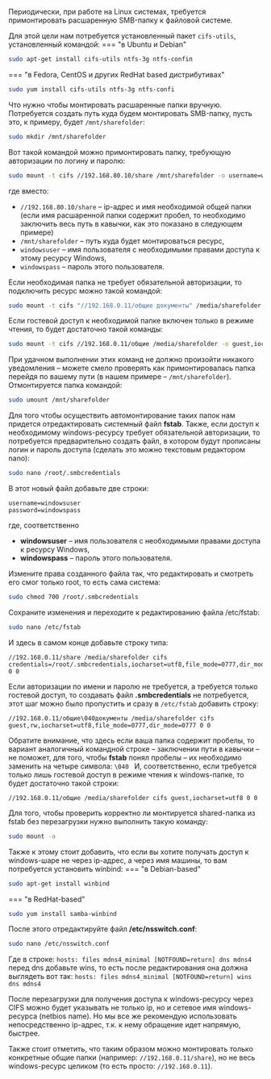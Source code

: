 Периодически, при работе на Linux системах, требуется примонтировать расшаренную SMB-папку к файловой системе.

Для этой цели нам потребуется установленный пакет `cifs-utils`, установленный командой:
=== "в Ubuntu и Debian"
```bash
sudo apt-get install cifs-utils ntfs-3g ntfs-confiп
```
=== "в Fedora, CentOS и других RedHat based дистрибутивах"
```bash
sudo yum install cifs-utils ntfs-3g ntfs-confi
```
Что нужно чтобы монтировать расшаренные папки вручную. Потребуется создать путь куда будем монтировать SMB-папку, пусть это, к примеру, будет `/mnt/sharefolder`:
```bash
sudo mkdir /mnt/sharefolder
```
Вот такой командой можно примонтировать папку, требующую авторизации по логину и паролю:
```bash
sudo mount -t cifs //192.168.80.10/share /mnt/sharefolder -o username=windowsuser,password=windowspass,iocharset=utf8,file_mode=0777,dir_mode=0777
```
где вместо:

-   `//192.168.80.10/share` – ip-адрес и имя необходимой общей папки (если имя расшаренной папки содержит пробел, то необходимо заключить весь путь в кавычки, как это показано в следующем примере)
-   `/mnt/sharefolder` – путь куда будет монтироваться ресурс,
-   `windowsuser` – имя пользователя с необходимыми правами доступа к этому ресурсу Windows,
-   `windowspass` – пароль этого пользователя.

Если необходимая папка не требует обязательной авторизации, то подключить ресурс можно такой командой:
```bash
sudo mount -t cifs "//192.168.0.11/общие документы" /media/sharefolder -o guest,rw,iocharset=utf8,file_mode=0777,dir_mode=0777
```
Если гостевой доступ к необходимой папке включен только в режиме чтения, то будет достаточно такой команды:
```bash
sudo mount -t cifs //192.168.0.11/общие /media/sharefolder -o guest,iocharset=utf8
```
При удачном выполнении этих команд не должно произойти никакого уведомления – можете смело проверять как примонтировалась папка перейдя по вашему пути (в нашем примере – `/mnt/sharefolder`).  
Отмонтируется папка командой:
```bash
sudo umount /mnt/sharefolder
```
Для того чтобы осуществить автомонтирование таких папок нам придется отредактировать системный файл **fstab**. Также, если доступ к необходимому windows-ресурсу требует обязательной авторизации, то потребуется предварительно создать файл, в котором будут прописаны логин и пароль доступа (сделать это можно текстовым редактором nano):
```bash
sudo nano /root/.smbcredentials
```
В этот новый файл добавьте две строки:
```
username=windowsuser
password=windowspass
```
где, соответственно
 - **windowsuser** – имя пользователя с необходимыми правами доступа к ресурсу Windows, 
 - **windowspass** – пароль этого пользователя.

Измените права созданного файла так, что редактировать и смотреть его смог только root, то есть сама система:
```bash
sudo chmod 700 /root/.smbcredentials
```
Сохраните изменения и переходите к редактированию файла /etc/fstab:
```bash
sudo nano /etc/fstab
```
И здесь в самом конце добавьте строку типа:
```
//192.168.0.11/share /media/sharefolder cifs credentials=/root/.smbcredentials,iocharset=utf8,file_mode=0777,dir_mode=0777 0 0
```
Если авторизации по имени и паролю не требуется, а требуется только гостевой доступ, то создавать файл **.smbcredentials** не потребуется, этот шаг можно было пропустить и сразу в `/etc/fstab` добавить строку:
```
//192.168.0.11/общие\040документы /media/sharefolder cifs guest,rw,iocharset=utf8,file_mode=0777,dir_mode=0777 0 0
```
Обратите внимание, что здесь если ваша папка содержит пробелы, то вариант аналогичный командной строке – заключении пути в кавычки – не поможет, для того, чтобы **fstab** понял пробелы – их необходимо заменить на четыре символа: `\040 `
И, соответственно, если требуется только лишь гостевой доступ в режиме чтения к windows-папке, то будет достаточно такой строки:
```
//192.168.0.11/общие /media/sharefolder cifs guest,iocharset=utf8 0 0
```
Для того, чтобы проверить корректно ли монтируется shared-папка из fstab без перезагрузки нужно выполнить такую команду:
```bash
sudo mount -a
```
Также к этому стоит добавить, что если вы хотите получать доступ к windows-шаре не через ip-адрес, а через имя машины, то вам потребуется установить winbind:
=== "в Debian-based"
```bash
sudo apt-get install winbind
```
=== "в RedHat-based"
```bash
sudo yum install samba-winbind
```
После этого отредактируйте файл **/etc/nsswitch.conf**:
```bash
sudo nano /etc/nsswitch.conf
```
Где в строке:
`hosts: files mdns4_minimal [NOTFOUND=return] dns mdns4`
перед dns добавьте wins, то есть после редактирования она должна выглядеть вот так:
`hosts: files mdns4_minimal [NOTFOUND=return] wins dns mdns4`

После перезагрузки для получения доступа к windows-ресурсу через CIFS можно будет указывать не только ip, но и сетевое имя windows-ресурса (netbios name). Но мы все же рекомендую использовать непосредственно ip-адрес, т.к. к нему обращение идет напрямую, быстрее.

Также стоит отметить, что таким образом можно монтировать только конкретные общие папки (например: `//192.168.0.11/share`), но не весь windows-ресурс целиком (то есть просто: `//192.168.0.11`).